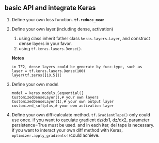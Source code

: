 ## basic API and integrate Keras

1. Define your own loss function.  **`tf.reduce_mean`**

2. Define your own layer.(including dense, activation)
	1) using class inherit father class `keras.layers.Layer`, and construct dense layers in your favor.
	2) using `tf.keras.layers.Dense()`.
	
	**Notes**
	```
	in TF2, dense layers could be generate by func-type, such as 
	layer = tf.keras.layers.Dense(100)
	layer(tf.zeros([10,5]))
	```
3. Define your own model.
	```
	model = keras.models.Sequential([
    CustomizedDenseLayer(),# your own layers
    CustomizedDenseLayer(1),# your own output layer
    customized_softplus,# your own activation layer
   ```
4. Define your own diff-calculate method.
	`tf.GradientTape()` only could use once. if you want to caculate gradient dz/dx1, dz/dx2, parameter persistence=True must be used. and in each iter, del tape is necessary.
	if you want to interact your own diff method with Keras, `optimizer.apply_gradients()`could achieve.